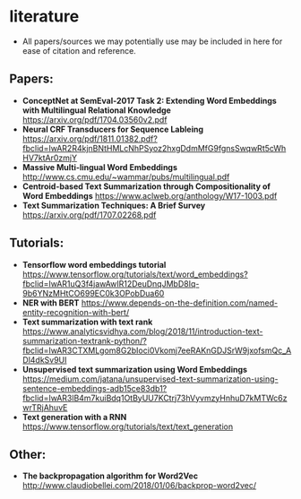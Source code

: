 # literature
- All papers/sources we may potentially use may be included in here for ease of citation and reference. 

## Papers: 
- **ConceptNet at SemEval-2017 Task 2: Extending Word Embeddings with Multilingual Relational Knowledge** https://arxiv.org/pdf/1704.03560v2.pdf
- **Neural CRF Transducers for Sequence Lableing** https://arxiv.org/pdf/1811.01382.pdf?fbclid=IwAR2R4kjnBNtHMLcNhPSyoz2hxgDdmMfG9fgnsSwqwRt5cWhHV7ktAr0zmjY
- **Massive Multi-lingual Word Embeddings** http://www.cs.cmu.edu/~wammar/pubs/multilingual.pdf 
- **Centroid-based Text Summarization through Compositionality of Word Embeddings** https://www.aclweb.org/anthology/W17-1003.pdf
- **Text Summarization Techniques: A Brief Survey** https://arxiv.org/pdf/1707.02268.pdf

## Tutorials: 
- **Tensorflow word embeddings tutorial** https://www.tensorflow.org/tutorials/text/word_embeddings?fbclid=IwAR1uQ3f4jawAwIR12DeuDnqJMbD8Iq-9b6YNzMHtCO699EC0k3OPobDua60
- **NER with BERT** https://www.depends-on-the-definition.com/named-entity-recognition-with-bert/
- **Text summarization with text rank** https://www.analyticsvidhya.com/blog/2018/11/introduction-text-summarization-textrank-python/?fbclid=IwAR3CTXMLgom8G2bIoci0Vkomj7eeRAKnGDJSrW9jxofsmQc_ADl4dkSv9UI
- **Unsupervised text summarization using Word Embeddings** https://medium.com/jatana/unsupervised-text-summarization-using-sentence-embeddings-adb15ce83db1?fbclid=IwAR3lB4m7kuiBdq1OtByUU7KCtrj73hVyvmzyHnhuD7kMTWc6zwrTRjAhuvE
- **Text generation with a RNN** https://www.tensorflow.org/tutorials/text/text_generation

## Other: 
- **The backpropagation algorithm for Word2Vec** http://www.claudiobellei.com/2018/01/06/backprop-word2vec/
